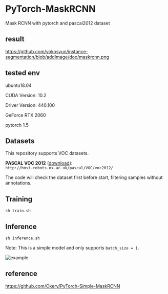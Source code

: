 # PyTorch-MaskRCNN

Mask RCNN with pytorch and pascal2012 dataset

## result

https://github.com/yokosyun/instance-segmentation/blob/addImage/doc/maskrcnn.png

## tested env
ubuntu18.04

CUDA Version: 10.2

Driver Version: 440.100

GeForce RTX 2060

pytorch 1.5


## Datasets

This repository supports VOC datasets.

**PASCAL VOC 2012** ([download](http://host.robots.ox.ac.uk/pascal/VOC/voc2012/VOCtrainval_11-May-2012.tar)): ```http://host.robots.ox.ac.uk/pascal/VOC/voc2012/```



The code will check the dataset first before start, filtering samples without annotations.

## Training

```
sh train.sh
```

## Inference

```
sh inference.sh
```

Note: This is a simple model and only supports ```batch_size = 1```. 



![example](https://github.com/Okery/PyTorch-Simple-MaskRCNN/blob/master/image/001.png)


## reference
https://github.com/Okery/PyTorch-Simple-MaskRCNN
